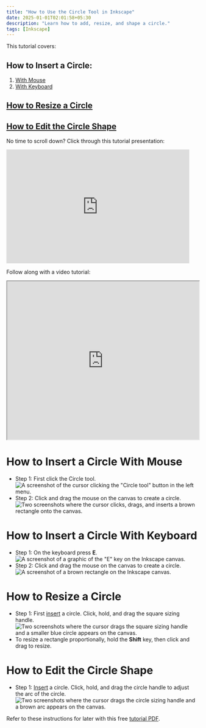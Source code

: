 ```yaml
---
title: "How to Use the Circle Tool in Inkscape"
date: 2025-01-01T02:01:58+05:30
description: "Learn how to add, resize, and shape a circle."
tags: [Inkscape]
---
```

This tutorial covers:

## How to Insert a Circle:
1. [With Mouse](#1)
2. [With Keyboard](#2)

## [How to Resize a Circle](#3)

## [How to Edit the Circle Shape](#4)

<p>No time to scroll down? Click through this tutorial presentation:</p>
<iframe src="https://docs.google.com/presentation/d/e/2PACX-1vRxZ09fE18oTUyMaiW238xP7WAjuNrhSe9t_tAApb_gYCRwJl7OVo8BFb6Md1YAge_NNgXFyg64USNI/embed?start=false&loop=false&delayms=3000" frameborder="0" width="480" height="299" allowfullscreen="true" mozallowfullscreen="true" webkitallowfullscreen="true"></iframe>

<br />

Follow along with a video tutorial:
<iframe class="BLOG_video_class" allowfullscreen="" youtube-src-id="Pd2mdQx2jik" width="100%" height="416" src="https://www.youtube.com/embed/Pd2mdQx2jik"></iframe>

<br />

<h1 id="1">How to Insert a Circle With Mouse</h1>

* Step 1: First click the Circle tool.  <div class="stepimage">![A screenshot of the cursor clicking the "Circle tool" button in the left menu.](blogclickcircle1.png "Click 'Circle tool' ")</div> 
* Step 2: Click and drag the mouse on the canvas to create a circle. <div class="stepimage">![Two screenshots where the cursor clicks, drags, and inserts a brown rectangle onto the canvas.](blogclickcircle2.png "Click and drag to make a circlele")</div> 

<h1 id="2">How to Insert a Circle With Keyboard</h1>

* Step 1: On the keyboard press **E**. <div class="stepimage">![A screenshot of a graphic of the "E" key on the Inkscape canvas.](blogpresse1.png "Press 'E' ")</div> 
* Step 2: Click and drag the mouse on the canvas to create a circle. <div class="stepimage">![A screenshot of a brown rectangle on the Inkscape canvas.](blogpresse2.png "Click and drag to make a circle")</div>

<h1 id="3">How to Resize a Circle</h1>
 
* Step 1: First [insert](#1) a circle. Click, hold, and drag the square sizing handle. <div class="stepimage">![Two screenshots where the cursor drags the square sizing handle and a smaller blue circle appears on the canvas.](blogresizecircle.png  "Click and drag the square sizing handle")</div>
* To resize a rectangle proportionally, hold the **Shift** key, then click and drag to resize. 

<h1 id ="4">How to Edit the Circle Shape</h1>

* Step 1: [Insert](#1) a circle. Click, hold, and drag the circle handle to adjust the arc of the circle. <div class="stepimage">![Two screenshots where the cursor drags the circle sizing handle and a brown arc appears on the canvas.](blogshapecircle.png  "Click and drag the circle sizing handle")</div>

Refer to these instructions for later with this free [tutorial PDF](https://drive.google.com/file/d/1U41q4kaebvf2c13tlGhxMI_0vs4OhMCp/view?usp=sharing).

<br />









